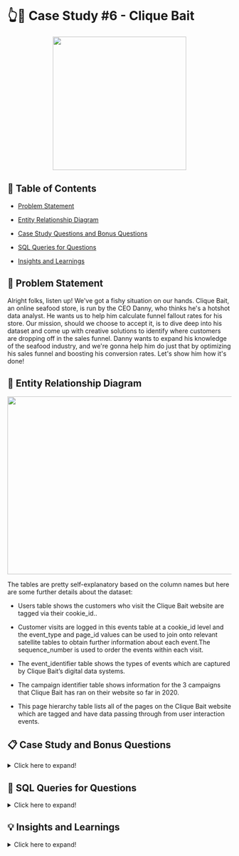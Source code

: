 #  👆🎣 Case Study #6 - Clique Bait

<p align ="center">
 <img width="300" height="300" src="https://user-images.githubusercontent.com/121611397/233766882-bdf62853-0d52-4c0a-a74a-81302cc94f92.png">
</p>


## 📕 Table of Contents

 -	[Problem Statement](https://github.com/itsadi08/8-Weeks-SQL-Challenge/edit/main/Case%20Study%20%236%20-%20Clique%20Bait#-problem-statement)   

 - [Entity Relationship Diagram](https://github.com/itsadi08/8-Weeks-SQL-Challenge/edit/main/Case%20Study%20%236%20-%20Clique%20Bait#-entity-relationship-diagram)

 -	[Case Study Questions and Bonus Questions](https://github.com/itsadi08/8-Weeks-SQL-Challenge/edit/main/Case%20Study%20%236%20-%20Clique%20Bait#-case-study-and-bonus-questions)

 - [SQL Queries for Questions](https://github.com/itsadi08/8-Weeks-SQL-Challenge/edit/main/Case%20Study%20%236%20-%20Clique%20Bait#-sql-queries-for-questions)
 
 -	[Insights and Learnings](https://github.com/itsadi08/8-Weeks-SQL-Challenge/edit/main/Case%20Study%20%236%20-%20Clique%20Bait#-insights-and-learnings)

## 📝 Problem Statement

Alright folks, listen up! We've got a fishy situation on our hands. Clique Bait, an online seafood store, is run by the CEO Danny, who thinks he's a hotshot data analyst. He wants us to help him calculate funnel fallout rates for his store. Our mission, should we choose to accept it, is to dive deep into his dataset and come up with creative solutions to identify where customers are dropping off in the sales funnel. Danny wants to expand his knowledge of the seafood industry, and we're gonna help him do just that by optimizing his sales funnel and boosting his conversion rates. Let's show him how it's done!

## 🔐 Entity Relationship Diagram

<p align ="center">
 <img width="800" height="400" src="https://user-images.githubusercontent.com/121611397/233767096-c9839f19-a3fd-437a-85fa-79eb5201d0f4.png">
</p>


The tables are pretty self-explanatory based on the column names but here are some further details about the dataset:

- Users table shows the customers who visit the Clique Bait website are tagged via their cookie_id..

- Customer visits are logged in this events table at a cookie_id level and the event_type and page_id values can be used to join onto relevant satellite tables to   obtain further information about each event.The sequence_number is used to order the events within each visit.

- The event_identifier table shows the types of events which are captured by Clique Bait’s digital data systems.

- The campaign identifier table shows information for the 3 campaigns that Clique Bait has ran on their website so far in 2020.

- This page hierarchy table lists all of the pages on the Clique Bait website which are tagged and have data passing through from user interaction events.

## 📋 Case Study and Bonus Questions

<details>
<summary>
Click here to expand!
</summary>
  
### A. Digital Analysis

Using the available datasets - answer the following questions using a single query for each one:

1. How many users are there?
2. How many cookies does each user have on average?
3. What is the unique number of visits by all users per month?
4. What is the number of events for each event type?
5. What is the percentage of visits which have a purchase event?
6. What is the percentage of visits which view the checkout page but do not have a purchase event?
7. What are the top 3 pages by number of views?
8. What is the number of views and cart adds for each product category?
9. What are the top 3 products by purchases?

---
### B. Product Funnel Analysis

Using a single SQL query - create a new output table which has the following details:

  * How many times was each product viewed?
  * How many times was each product added to cart?
  * How many times was each product added to a cart but not purchased (abandoned)?
  * How many times was each product purchased?
  
Additionally, create another table which further aggregates the data for the above points but this time for each product category instead of individual products.

Use your 2 new output tables - answer the following questions:
1. Which product had the most views, cart adds and purchases?
2. Which product was most likely to be abandoned?
3. Which product had the highest view to purchase percentage?
4. What is the average conversion rate from view to cart add?
5. What is the average conversion rate from cart add to purchase?

---
### C. Campaigns Analysis

Generate a table that has 1 single row for every unique visit_id record and has the following columns:

  * `user_id`
  * `visit_id`
  * `visit_start_time`: the earliest event_time for each visit
  * `page_views`: count of page views for each visit
  * `art_adds`: count of product cart add events for each visit
  * `purchase`: 1/0 flag if a purchase event exists for each visit
  * `campaign_name`: map the visit to a campaign if the visit_start_time falls between the start_date and end_date
  * `impression`: count of ad impressions for each visit
  * `click`: count of ad clicks for each visit
  * (Optional column) `cart_products`: a comma separated text value with 
  products added to the cart sorted by the order they were added to the cart (hint: use the `sequence_number`)

---

### D. Bonus Questions

1. Some ideas to investigate further include:

   - Identifying users who have received impressions during each campaign period and comparing each metric with other users who did not have an impression event.
   
   - Does clicking on an impression lead to higher purchase rates?
   
   - What is the uplift in purchase rate when comparing users who click on a campaign impression versus users who do not receive an impression? What if we compare them      with users who have just an impression but do not click?
   
   - What metrics can you use to quantify the success or failure of each campaign compared to each other?

</details>

## 🔎 SQL Queries for Questions

<details>
<summary>
Click here to expand!
</summary> 

## A. Digital Analysis

#### 1. How many users are there?

```sql
select count(distinct user_id) as Total_users from users;
```
![image](https://user-images.githubusercontent.com/121611397/233767782-388f17d6-9572-4379-8157-0e88f21d48ce.png)


#### 2. How many cookies does each user have on average?

```sql
with cte as(select user_id,count(cookie_id) as Total_Cookies_Generated from users
group by user_id)
Select round(avg(Total_Cookies_Generated),0) as Avg_Cookies_Generated from cte;
```
![image](https://user-images.githubusercontent.com/121611397/233767831-8caecda1-07d9-40f2-be41-07caed1b9587.png)

#### 3. What is the unique number of visits by all users per month?

```sql
select monthname(event_time) as Months, count(distinct visit_id) as Unique_visits from events
group by Months,Month(event_time)
order by Month(event_time);
```
![image](https://user-images.githubusercontent.com/121611397/233767862-6216f63b-c7f9-4a1e-b5fb-e287755cad96.png)


#### 4. What is the number of events for each event type?

```sql
Select
event_type,count(event_type) as No_of_events
from events
group by event_type
order by event_type;
```
              
![image](https://user-images.githubusercontent.com/121611397/233768017-45ae3d97-7f7f-4043-9030-e9f99dcf02ad.png)

#### 5. What is the percentage of visits which have a purchase event?

```sql
select round(count(distinct visit_id)*100/(select count(distinct visit_id) from events),1) as Percentage_Visits
from events e
join event_identifier i on i.event_type= e.event_type
where event_name='Purchase';
```
![image](https://user-images.githubusercontent.com/121611397/233768050-1082021f-59d2-42d4-99d0-89ef71eed9a0.png)

#### 6. What is the percentage of visits which view the checkout page but do not have a purchase event?

```sql
with checkout as (
select count(distinct visit_id) as Count
from events 
where event_type=1 and page_id=12),

no_purchase as
(select count(distinct visit_id) as count1  from events 
where event_type=3)

select round((1-count1/count)*100,1) as percentage_checkout_with_no_purchase from checkout,no_purchase;
```

![image](https://user-images.githubusercontent.com/121611397/233768131-7e749c57-b21c-41a7-b76f-4410d739f24e.png)

#### 7. What are the top 3 pages by number of views?

```sql
select page_name, count(page_id) as Count
from events 
join page_hierarchy using(page_id)
where event_type=1
group by page_name
order by Count desc
limit 3;
```
![image](https://user-images.githubusercontent.com/121611397/233768143-e44711b5-d63a-4a4a-8072-c7c3a37550ed.png)

#### 8. What is the number of views and cart adds for each product category?

```sql
Select product_category,count(case when event_type=1 then event_type end) as Total_views, 
count( case when event_type=2 then event_type end) as Cart_adds
from events 
join event_identifier using (event_type)
join page_hierarchy using (page_id)
group by product_category
having product_category is not null
order by Total_views desc,Cart_adds desc;
```
![image](https://user-images.githubusercontent.com/121611397/233768168-983ca76d-a070-4f1e-a3f5-0b6f1bf77ae6.png)
  
#### 9. What are the top 3 products by purchases?
  
```sql
select page_name, count(event_type) purchase_count
from events
join event_identifier using (event_type)
join page_hierarchy using (page_id)
where event_name='Add to Cart'
and visit_id in (select visit_id
  from events 
  join event_identifier using (event_type)
  where event_name = 'Purchase')
group by page_name,event_name
order by event_name,count(visit_id) desc
limit 3;
```
![image](https://user-images.githubusercontent.com/121611397/233768269-3bdbe1e1-46fd-439b-b9f5-3196cf4aeb0d.png)
  
---
## B. Product Funnel Analysis
 
#### Using a single SQL query - create a new output table which has the following details:
 
  * How many times was each product viewed?
  * How many times was each product added to cart?
  * How many times was each product added to a cart but not purchased (abandoned)?
  * How many times was each product purchased?

The output table will look like:

| Columns          | Description                                                               |
|------------------|---------------------------------------------------------------------------|
| product_id       | Id of each product                                                        |
| product_name     | Name of each product                                                      |
| product_category | Category of each product                                                  |
| views            | Number of times each product viewed                                       |
| cart_adds        | Number of times each product added to cart                                |
| abondoned        | Number of times each product added to cart but not purchased (abandoned)  |
| purchases        | Number of times each product purchased                                    |
 
 
  ```sql
DROP TEMPORARY TABLE IF EXISTS product_summary;
CREATE TEMPORARY TABLE product_summary
AS
with cte as (select product_id as Product_id,page_name as Product_name,
sum(case when event_name='Page View' then 1 else 0 end) as Page_View,
sum(case when event_name='Add to Cart' then 1 else 0 end) as Add_to_Cart
from events
join event_identifier using (event_type)
join page_hierarchy using (page_id)
where product_id is not null
group by product_id ,page_name
order by product_id ,page_name)
,cte1 as( 
select cte.Product_id as Product_id,Product_name,Page_View,Add_to_Cart,count(event_type) as Purchased from events
join event_identifier using (event_type)
join page_hierarchy using (page_id)
join cte on cte.Product_id=page_hierarchy.Product_id
where event_name='Add to Cart'
and visit_id in (select visit_id
  from events join event_identifier using (event_type) where event_name = 'Purchase')
group by cte.Product_id,Product_name,Page_View,Add_to_Cart),
cte2 as(select cte1.Product_id as Product_id,Product_name,Page_View,Add_to_Cart,cte1.Purchased,Add_to_Cart-cte1.Purchased as Abandoned
from cte1
order by cte1.Product_id)
select *
from cte2
order by Product_id;
```
 ![image](https://user-images.githubusercontent.com/121611397/233769039-d944b414-4cf0-46fe-aa3d-0bc6f0362e0d.png)

 #### Additionally, create another table which further aggregates the data for the above points but this time for each product category instead of individual products.
  
 ```sql
 
DROP TEMPORARY TABLE IF EXISTS category_summary;
CREATE TEMPORARY TABLE category_summary AS
with cte as (select product_category,
sum(case when event_name='Page View' then 1 else 0 end) as Page_View,
sum(case when event_name='Add to Cart' then 1 else 0 end) as Add_to_Cart
from events
join event_identifier using (event_type)
join page_hierarchy using (page_id)
where product_id is not null
group by product_category
order by product_category)
 ,cte1 as( 
select cte.product_category as Category,Page_View,Add_to_Cart,count(event_type) as Purchased from events
join event_identifier using (event_type)
join page_hierarchy using (page_id)
join cte on cte.product_category=page_hierarchy.product_category
where event_name='Add to Cart'
and visit_id in (select visit_id
 from events join event_identifier using (event_type) where event_name = 'Purchase')
group by cte.product_category,Page_View,Add_to_Cart),
cte2 as(select cte1.Category,Page_View,Add_to_Cart,cte1.Purchased,Add_to_Cart-cte1.Purchased as Abandoned
from cte1)
select *
from cte2;
```
![image](https://user-images.githubusercontent.com/121611397/233769087-8a68121f-2af8-42e7-853c-bf28e6ca3edb.png)

 ---
 Use your 2 new output tables - Answer the following questions:
  
 #### 1. Which product had the most views, cart adds and purchases?
 
  - Most Product Views.
 
```sql
select Product_name from product_summary
order by Page_View desc
limit 1;
```
 ![image](https://user-images.githubusercontent.com/121611397/233769352-161fd66b-413c-487f-b50b-d60ee29650b5.png)
 
  - Most Cart Adds.
  
```sql
select Product_name from product_summary
order by Add_to_Cart desc
limit 1;
 ```
  ![image](https://user-images.githubusercontent.com/121611397/233769452-e8cd933e-b492-4563-9921-cfa5afbe9b99.png)
  
 - Most Purchases.
 
 ```sql
select Product_name from product_summary
order by Purchased desc
limit 1;
  ```
 ![image](https://user-images.githubusercontent.com/121611397/233769530-60d622c8-e7b8-46de-a134-ae8fad603549.png)

 #### 2. Which product was most likely to be abandoned?
 
  ```sql
select Product_name from product_summary
order by Abandoned desc
limit 1;
  ```
 ![image](https://user-images.githubusercontent.com/121611397/233770284-ee261328-eb4c-49ce-ac8e-fc0ae4eab88e.png)

  #### 3. Which product was most likely to be abandoned?
 
  ```sql
select Product_name,round(Purchased*100/Page_View,1) as Percentage from product_summary
 order by Percentage desc
 limit 1;
  ```
 ![image](https://user-images.githubusercontent.com/121611397/233770293-a1ed8fd9-1e49-4d98-9603-aa1ad01ef4ec.png)

 #### 4. What is the average conversion rate from view to cart add?
 
  ```sql
select round(avg(Add_to_Cart*100/Page_View),2) as Conversion_rate from product_summary;
  ```
 ![image](https://user-images.githubusercontent.com/121611397/233770381-f207c5c5-7d39-413c-956b-a6721333feb8.png)

  #### 5. What is the average conversion rate from cart add to purchase?
 
  ```sql
select round(avg(Purchased*100/Add_to_Cart),2) as Conversion_rate from product_summary;
  ```
 ![image](https://user-images.githubusercontent.com/121611397/233770414-222224b7-28c2-45cb-a97b-eff673e99fd2.png)

---  
## 🔥 Bonus Questions

### Which areas of the business have the highest negative impact in sales metrics performance in 2020 for the 12 week before and after period?
  
  * ```region```
  * ```platform```
  * ```age_band```
  * ```demographic```
  * ```customer_type```

 #### 1. Sales changes by ```regions```
  
```sql
with cte as(select region,
sum(case when week_ between @week_change-12 and  @week_change-1 then sales end) as before_weeks,
sum(case when week_ between  @week_change and  @week_change+11 then sales end) as after_weeks
from cleaned_weekly_sales
where Year_='2020'
group by region)
select *,after_weeks-before_weeks as growth,round((after_weeks-before_weeks)*100/(before_weeks),2) as pct_change
from cte
order by pct_change desc;
```
![image](https://user-images.githubusercontent.com/121611397/233738525-2f67ae7d-6b1f-42ff-a5b8-c426dd4aec02.png)

#### 2. Sales changes by ```platform```

```sql
with cte as(select platform,
sum(case when week_ between @week_change-12 and  @week_change-1 then sales end) as before_weeks,
sum(case when week_ between  @week_change and  @week_change+11 then sales end) as after_weeks
from cleaned_weekly_sales
where Year_='2020'
group by platform)
select *,after_weeks-before_weeks as growth,round((after_weeks-before_weeks)*100/(before_weeks),2) as pct_change
from cte
order by pct_change desc;
```
![image](https://user-images.githubusercontent.com/121611397/233738891-abf09ccf-d5f2-4fc6-98ce-18b60a9ee951.png)

#### 3. Sales changes by ```age_band```
  
  ```sql
with cte as(select age_band,
sum(case when week_ between @week_change-12 and  @week_change-1 then sales end) as before_weeks,
sum(case when week_ between  @week_change and  @week_change+11 then sales end) as after_weeks
from cleaned_weekly_sales
where Year_='2020'
group by age_band)
select *,after_weeks-before_weeks as growth,round((after_weeks-before_weeks)*100/(before_weeks),2) as pct_change
from cte
order by pct_change desc;
```
![image](https://user-images.githubusercontent.com/121611397/233738994-22be9f22-d38d-4a7b-881f-c0b89c293bef.png)
  
#### 4. Sales changes by ```demographic```
  
 ```sql
with cte as(select demographic,
sum(case when week_ between @week_change-12 and  @week_change-1 then sales end) as before_weeks,
sum(case when week_ between  @week_change and  @week_change+11 then sales end) as after_weeks
from cleaned_weekly_sales
where Year_='2020'
group by demographic)
select *,after_weeks-before_weeks as growth,round((after_weeks-before_weeks)*100/(before_weeks),2) as pct_change
from cte
order by pct_change desc;
```
![image](https://user-images.githubusercontent.com/121611397/233739063-a189016a-7643-405b-9ab0-7edb70598403.png) 
  
#### 5. Sales changes by ```customer_type```
  
  ```sql
with cte as(select customer_type,
sum(case when week_ between @week_change-12 and  @week_change-1 then sales end) as before_weeks,
sum(case when week_ between  @week_change and  @week_change+11 then sales end) as after_weeks
from cleaned_weekly_sales
where Year_='2020'
group by customer_type)
select *,after_weeks-before_weeks as growth,round((after_weeks-before_weeks)*100/(before_weeks),2) as pct_change
from cte
order by pct_change desc;
```
![image](https://user-images.githubusercontent.com/121611397/233739135-cfe57b93-439a-409f-b5bf-8fd6868eb20d.png)
  
</details> 
  
## 💡 Insights and Learnings


<details>
<summary>
Click here to expand!
</summary>

 <br> 
 
 
 **1.** **Customer A** spent the **most ($76)**,while **Customer C** spent the **least ($36)**.
 
 **2.** **Customer B** made the most **visits (6 times)** which is the highest,while **Customer C visited just twice**.
 
 **3.** All the **3 customers purchased different items** on their **first visit** to the diner.
 
 **4.** Out of the three dishes,**Ramen** is the **most purchased item** and has been ordered **8 times**.
 
 **5.** **Most popular item for Customers A & C is Ramen** whereas Customer B has ordered all the 3 items, an equal number of times.
 
 **6.** **Customer A ordered curry** and **Customer B order sushi** after they became a member.
 
 **7.** **Customer A ordered both sushi & curry** and **Customer B ordered curry** before they both became members.
 
 **8.** **Customer A** purchased 2 items in total and **spent $25** before becoming a member. **Customer B** purchased 2 items in total and **spent $40** before               becoming a member.While **Customer C** purchased 3 items and **spent $36 without being a member**.
         
 **9.** **Customer B has the most 940 points**, while Customer A has 860 points  and Customer C has 360 points.
 
**10.** **Customer A has 1270 points** and **Customer B had 720 points** by the **end of January 2021**.

 
### Learnings....!!!
 
After analysing this case study, I have gained a strong understanding of the following concepts:

-Common Table Expressions.
 
-Group By Aggregates.
 
-Window Functions for ranking and row number.
 
-Joins with using keyword.
 
-Case Function with between and date function.



</details>


